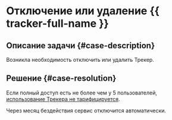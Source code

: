 # Отключение или удаление {{ tracker-full-name }}



## Описание задачи {#case-description}

Возникла необходимость отключить или удалить Трекер.

## Решение {#case-resolution}

Если полный доступ есть не более чем у 5 пользователей, [использование Трекера не тарифицируется](../../../tracker/pricing).

Через месяц бездействия сервис отключится автоматически.